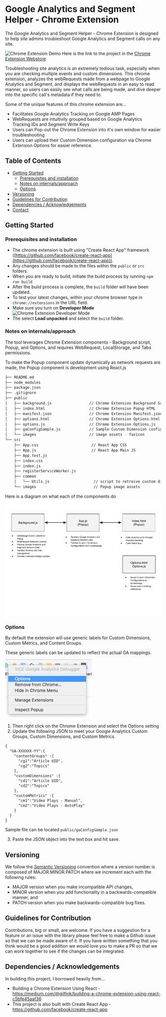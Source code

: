 # Google Analytics and Segment Helper - Chrome Extension
The Google Analytics and Segment Helper - Chrome Extension is designed to help site admins troubleshoot Google Analytics and Segment calls on any site.

![Chrome Extension Demo](./assets/chrome_animation.gif)
Here is the link to the project in the [Chrome Extension Webstore](https://chrome.google.com/webstore/detail/google-analytics-and-segm/fdagjpflogmjegjmcgfdkdpbboiefdgj)

Troubleshooting site analytics is an extremely tedious task, especially when you are checking multiple events and custom dimensions.  This chrome extension, analyzes the webRequests made from a webpage to Google Analytics and Segment, and displays the webRequests in an easy to read manner, so users can easily see what calls are being made, and dive deeper into the specific call's metadata if they need to.

Some of the unique features of this chrome extension are...

- Facilitates Google Analytics Tracking on Google AMP Pages
- WebRequests are intuitivily grouped based on Google Analytics Tracking IDs and Segment Write Keys
- Users can Pop-out the Chrome Extension into it's own window for easier troubleshooting
- Users can upload their Custom Dimension configuration via Chrome Extension Options for easier reference.

## Table of Contents
- [Getting Started](#getting-started)
  - [Prerequisites and installation](#prerequisites-and-installation)
  - [Notes on internals/approach](#notes-on-internalsapproach)
  - [Options](#options)
- [Versioning](#versioning)
- [Guidelines for Contribution](#guidelines-for-contribution)
- [Dependencies / Acknowledgements](#dependencies--acknowledgements)
- [Contact](#contact)

## Getting Started
### Prerequisites and installation
- The chrome extension is built using "Create React App" framework ([https://github.com/facebook/create-react-app](https://github.com/facebook/create-react-app)).
- Any changes should be made to the files within the `public` or `src` folders.
- When you are ready to build, initiate the build process by running
 ``` npm run build ```
- After the build process is complete, the `build` folder will have been updated.
- To test your latest changes, within your chrome browser type in `chrome://extensions` in the URL field.
- Make sure you turn on **Developer Mode**
![Chrome Extension Developer Mode](./assets/developer_mode.png)
- The select **Load unpacked** and select the `build` folder.

### Notes on internals/approach
The tool leverages Chrome Extension components - Background script, Popup, and Options, and requires WebRequest, LocalStorage, and Tabs permissions.

To make the Popup component update dynamically as network requests are made, the Popup component is development using React.js

```bash
├── README.md
├── node_modules
├── package.json
├── .gitignore
├── public
│   ├── background.js                 // Chrome Extension Background Script
│   ├── index.html                    // Chrome Extension Popup HTML
│   ├── manifest.json                 // Chrome Extension Manifest.json
│   ├── options.html                  // Chrome Extension Options.html
│   ├── options.js                    // Chrome Extension Options.js
│   ├── gaConfigSample.js             // Sample Custom Dimension configuration
│   └── images                        // image assets - favicon
└── src
    ├── App.css                        // React App CSS
    ├── App.js                         // React App Main JS
    ├── App.test.js
    ├── index.css
    ├── index.js
    ├── registerServiceWorker.js
    ├── common
    │	└── Utils.js                    // script to retreive custom dimension mapping
    └── images							// Popup image assets
```

Here is a diagram on what each of the components do
![Chrome Extension Workflow](./assets/OSS-Chrome-Extension.png)

### Options
By default the extension will use generic labels for Custom Dimensions, Custom Metrics, and Content Groups.  

These generic labels can be updated to reflect the actual GA mappings.

![Screenshot 5](./assets/readme-screenshot-5.png)

1. Then right click on the Chrome Extension and select the Options setting
2. Update the following JSON to meet your Google Analytics Custom Groups, Custom Dimensions, and Custom Metrics.

```
{
  "UA-XXXXXX-YY":{
    "contentGroups" :{
      "cg1":"Article UID",
      "cg2":"Topics"
    },
    "customDimensions" :{
      "cd1":"Article UID",
      "cd2":"Topics"
    },
    "customMetrics" :{
      "cm1":"Video Plays - Manual",
      "cm2":"Video Plays - AutoPlay"
    }
  }
}
```
Sample file can be located `public/gaConfigSample.json`

3. Paste the JSON object into the text box and hit save.



## Versioning
We follow the [Semantic Versioning](https://semver.org/) convention where a version number is composed of MAJOR.MINOR.PATCH where we increment each with the following rules:

- MAJOR version when you make incompatible API changes,
- MINOR version when you add functionality in a backwards-compatible manner, and
- PATCH version when you make backwards-compatible bug fixes.

## Guidelines for Contribution
Contributions, big or small, are welcome. If you have a suggestion for a feature or an issue with the library please feel free to make a Github issue so that we can be made aware of it. If you have written something that you think would be a good addition we would love you to make a PR so that we can work together to see if the changes can be integrated.

## Dependencies / Acknowledgements
In building this project, I borrowed heavily from...
- Building a Chrome Extension Using React - https://medium.com/@gilfink/building-a-chrome-extension-using-react-c5bfe45aaf36
- This project is also built with Create React App - https://github.com/facebook/create-react-app
